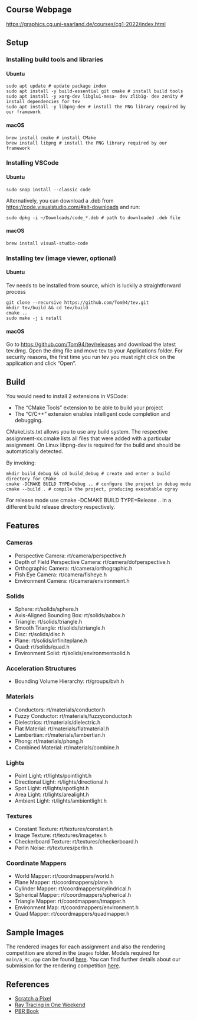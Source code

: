 ## Course Webpage

https://graphics.cg.uni-saarland.de/courses/cg1-2022/index.html

## Setup

### Installing build tools and libraries

#### Ubuntu
```
sudo apt update # update package index
sudo apt install -y build-essential git cmake # install build tools
sudo apt install -y xorg-dev libglu1-mesa- dev zlib1g- dev zenity # install dependencies for tev
sudo apt install -y libpng-dev # install the PNG library required by our framework
```

#### macOS
```
brew install cmake # install CMake
brew install libpng # install the PNG library required by our framework
```

### Installing VSCode

#### Ubuntu
```
sudo snap install --classic code
```
Alternatively, you can download a .deb from https://code.visualstudio.com/#alt-downloads and run:
```
sudo dpkg -i ~/Downloads/code_*.deb # path to downloaded .deb file
```

#### macOS
```
brew install visual-studio-code
```

### Installing tev (image viewer, optional)

#### Ubuntu

Tev needs to be installed from source, which is luckily a straightforward process
```
git clone --recursive https://github.com/Tom94/tev.git
mkdir tev/build && cd tev/build
cmake ..
sudo make -j i nstall
```

#### macOS

Go to https://github.com/Tom94/tev/releases and download the latest tev.dmg. Open the dmg file and move tev to your Applications folder. For security reasons, the first time you run tev you must right click on the application and click “Open”.

## Build

You would need to install 2 extensions in VSCode:
- The “CMake Tools” extension to be able to build your project
- The “C/C++” extension enables intelligent code completion and debugging.

CMakeLists.txt allows you to use any build system. The respective assignment-xx.cmake lists all ﬁles that were added with a particular assignment. On Linux libpng-dev is required for the build and should be automatically detected.

By invoking:

```
mkdir build_debug && cd build_debug # create and enter a build directory for CMake
cmake -DCMAKE BUILD TYPE=Debug .. # conﬁgure the project in debug mode
cmake --build . # compile the project, producing executable cgray
```

For release mode use cmake -DCMAKE BUILD TYPE=Release .. in a diﬀerent build release directory respectively.

## Features

### Cameras

- Perspective Camera: rt/camera/perspective.h
- Depth of Field Perspective Camera: rt/camera/dofperspective.h
- Orthographic Camera: rt/camera/orthographic.h
- Fish Eye Camera: rt/camera/fisheye.h
- Environment Camera: rt/camera/environment.h

### Solids

- Sphere: rt/solids/sphere.h
- Axis-Aligned Bounding Box: rt/solids/aabox.h
- Triangle: rt/solids/triangle.h
- Smooth Triangle: rt/solids/striangle.h
- Disc: rt/solids/disc.h
- Plane: rt/solids/infiniteplane.h
- Quad: rt/solids/quad.h
- Environment Solid: rt/solids/environmentsolid.h

### Acceleration Structures

- Bounding Volume Hierarchy: rt/groups/bvh.h

### Materials

- Conductors: rt/materials/conductor.h
- Fuzzy Conductor: rt/materials/fuzzyconductor.h
- Dielectrics: rt/materials/dielectric.h
- Flat Material: rt/materials/flatmaterial.h
- Lambertian: rt/materials/lambertian.h
- Phong: rt/materials/phong.h
- Combined Material: rt/materials/combine.h

### Lights

- Point Light: rt/lights/pointlight.h
- Directional Light: rt/lights/directional.h
- Spot Light: rt/lights/spotlight.h
- Area Light: rt/lights/arealight.h
- Ambient Light: rt/lights/ambientlight.h

### Textures

- Constant Texture: rt/textures/constant.h
- Image Texture: rt/textures/imagetex.h
- Checkerboard Texture: rt/textures/checkerboard.h
- Perlin Noise: rt/textures/perlin.h

### Coordinate Mappers

- World Mapper: rt/coordmappers/world.h
- Plane Mapper: rt/coordmappers/plane.h
- Cylinder Mapper: rt/coordmappers/cylindrical.h
- Spherical Mapper: rt/coordmappers/spherical.h
- Triangle Mapper: rt/coordmappers/tmapper.h
- Environment Map: rt/coordmappers/environment.h
- Quad Mapper: rt/coordmappers/quadmapper.h

## Sample Images

The rendered images for each assignment and also the rendering competition are stored in the `images` folder. Models required for `main/a_RC.cpp` can be found [here](https://drive.google.com/file/d/1oOZi4IxYJirrIpk2-_R3tiVDGSWiBW-4/view?usp=sharing). You can find further details about our submission for the rendering competition [here](https://mvp18.github.io/RC/home.html).

## References

- [Scratch a Pixel](https://www.scratchapixel.com/)
- [Ray Tracing in One Weekend](https://raytracing.github.io/books/RayTracingInOneWeekend.html)
- [PBR Book](https://pbrt.org)